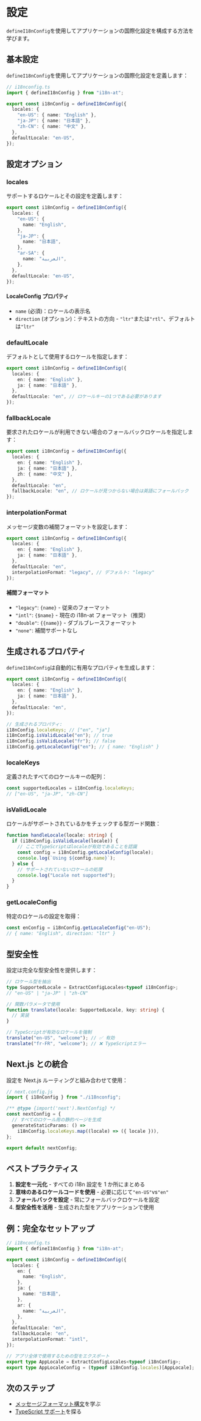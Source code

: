 # 設定

`defineI18nConfig`を使用してアプリケーションの国際化設定を構成する方法を学びます。

## 基本設定

`defineI18nConfig`を使用してアプリケーションの国際化設定を定義します：

```typescript
// i18nconfig.ts
import { defineI18nConfig } from "i18n-at";

export const i18nConfig = defineI18nConfig({
  locales: {
    "en-US": { name: "English" },
    "ja-JP": { name: "日本語" },
    "zh-CN": { name: "中文" },
  },
  defaultLocale: "en-US",
});
```

## 設定オプション

### locales

サポートするロケールとその設定を定義します：

```typescript
export const i18nConfig = defineI18nConfig({
  locales: {
    "en-US": {
      name: "English",
    },
    "ja-JP": {
      name: "日本語",
    },
    "ar-SA": {
      name: "العربية",
    },
  },
  defaultLocale: "en-US",
});
```

#### LocaleConfig プロパティ

- `name` (必須)：ロケールの表示名
- `direction` (オプション)：テキストの方向 - `"ltr"`または`"rtl"`、デフォルトは`"ltr"`

### defaultLocale

デフォルトとして使用するロケールを指定します：

```typescript
export const i18nConfig = defineI18nConfig({
  locales: {
    en: { name: "English" },
    ja: { name: "日本語" },
  },
  defaultLocale: "en", // ロケールキーの1つである必要があります
});
```

### fallbackLocale

要求されたロケールが利用できない場合のフォールバックロケールを指定します：

```typescript
export const i18nConfig = defineI18nConfig({
  locales: {
    en: { name: "English" },
    ja: { name: "日本語" },
    zh: { name: "中文" },
  },
  defaultLocale: "en",
  fallbackLocale: "en", // ロケールが見つからない場合は英語にフォールバック
});
```

### interpolationFormat

メッセージ変数の補間フォーマットを設定します：

```typescript
export const i18nConfig = defineI18nConfig({
  locales: {
    en: { name: "English" },
    ja: { name: "日本語" },
  },
  defaultLocale: "en",
  interpolationFormat: "legacy", // デフォルト: "legacy"
});
```

#### 補間フォーマット

- `"legacy"`: `{name}` - 従来のフォーマット
- `"intl"`: `{$name}` - 現在の i18n-at フォーマット（推奨）
- `"double"`: `{{name}}` - ダブルブレースフォーマット
- `"none"`: 補間サポートなし

## 生成されるプロパティ

`defineI18nConfig`は自動的に有用なプロパティを生成します：

```typescript
export const i18nConfig = defineI18nConfig({
  locales: {
    en: { name: "English" },
    ja: { name: "日本語" },
  },
  defaultLocale: "en",
});

// 生成されるプロパティ:
i18nConfig.localeKeys; // ["en", "ja"]
i18nConfig.isValidLocale("en"); // true
i18nConfig.isValidLocale("fr"); // false
i18nConfig.getLocaleConfig("en"); // { name: "English" }
```

### localeKeys

定義されたすべてのロケールキーの配列：

```typescript
const supportedLocales = i18nConfig.localeKeys;
// ["en-US", "ja-JP", "zh-CN"]
```

### isValidLocale

ロケールがサポートされているかをチェックする型ガード関数：

```typescript
function handleLocale(locale: string) {
  if (i18nConfig.isValidLocale(locale)) {
    // ここでTypeScriptはlocaleが有効であることを認識
    const config = i18nConfig.getLocaleConfig(locale);
    console.log(`Using ${config.name}`);
  } else {
    // サポートされていないロケールの処理
    console.log("Locale not supported");
  }
}
```

### getLocaleConfig

特定のロケールの設定を取得：

```typescript
const enConfig = i18nConfig.getLocaleConfig("en-US");
// { name: "English", direction: "ltr" }
```

## 型安全性

設定は完全な型安全性を提供します：

```typescript
// ロケール型を抽出
type SupportedLocale = ExtractConfigLocales<typeof i18nConfig>;
// "en-US" | "ja-JP" | "zh-CN"

// 関数パラメータで使用
function translate(locale: SupportedLocale, key: string) {
  // 実装
}

// TypeScriptが有効なロケールを強制
translate("en-US", "welcome"); // ✅ 有効
translate("fr-FR", "welcome"); // ❌ TypeScriptエラー
```

## Next.js との統合

設定を Next.js ルーティングと組み合わせて使用：

```typescript
// next.config.js
import { i18nConfig } from "./i18nconfig";

/** @type {import('next').NextConfig} */
const nextConfig = {
  // すべてのロケール用の静的ページを生成
  generateStaticParams: () =>
    i18nConfig.localeKeys.map((locale) => ({ locale })),
};

export default nextConfig;
```

## ベストプラクティス

1. **設定を一元化** - すべての i18n 設定を 1 か所にまとめる
2. **意味のあるロケールコードを使用** - 必要に応じて`"en-US"`vs`"en"`
3. **フォールバックを設定** - 常にフォールバックロケールを設定
4. **型安全性を活用** - 生成された型をアプリケーションで使用

## 例：完全なセットアップ

```typescript
// i18nconfig.ts
import { defineI18nConfig } from "i18n-at";

export const i18nConfig = defineI18nConfig({
  locales: {
    en: {
      name: "English",
    },
    ja: {
      name: "日本語",
    },
    ar: {
      name: "العربية",
    },
  },
  defaultLocale: "en",
  fallbackLocale: "en",
  interpolationFormat: "intl",
});

// アプリ全体で使用するための型をエクスポート
export type AppLocale = ExtractConfigLocales<typeof i18nConfig>;
export type AppLocaleConfig = (typeof i18nConfig.locales)[AppLocale];
```

## 次のステップ

- [メッセージフォーマット構文](/ja-jp/essentials/message-format-syntax)を学ぶ
- [TypeScript サポート](/ja-jp/advanced/typescript-support)を探る
